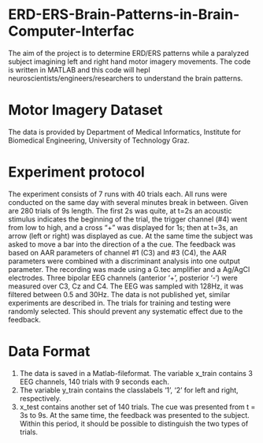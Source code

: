 # ERD-ERS-Brain-Patterns-in-Brain-Computer-Interfac
The aim of the project is to determine ERD/ERS patterns while a paralyzed subject imagining left and right hand motor imagery movements.
The code is written in MATLAB and this code will hepl neuroscientists/engineers/researchers to understand the brain patterns.
# Motor Imagery Dataset
The data is provided by Department of Medical Informatics, Institute for Biomedical Engineering, University of Technology Graz. 
# Experiment protocol
The experiment consists of 7 runs with 40 trials each. All runs were conducted on the same day with several minutes break in between. Given are 280 trials of 9s length. The first 2s was quite, at t=2s an acoustic stimulus indicates the beginning of the trial, the trigger channel (#4) went from low to high, and a cross “+” was displayed for 1s; then at t=3s, an arrow (left or right) was displayed as cue. At the same time the subject was asked to move a bar into the direction of a the cue. The feedback was based on AAR parameters of channel #1 (C3) and #3 (C4), the AAR parameters were combined with a discriminant analysis into one output parameter. The recording was made using a G.tec amplifier and a Ag/AgCl electrodes. Three bipolar EEG channels (anterior ‘+’, posterior ‘-‘) were measured over C3, Cz and C4. The EEG was sampled with 128Hz, it was filtered between 0.5 and 30Hz. The data is not published yet, similar experiments are described in.
The trials for training and testing were randomly selected. This should prevent any systematic effect due to the feedback.
# Data Format
1.	The data is saved in a Matlab-fileformat. The variable x_train contains 3 EEG channels, 140 trials with 9 seconds each. 
2.	The variable y_train contains the classlabels ‘1’, ‘2’ for left and right, respectively. 
3.	x_test contains another set of 140 trials. The cue was presented from t = 3s to 9s. At the same time, the feedback was presented to the subject. Within this period, it should be possible to distinguish the two types of trials. 

